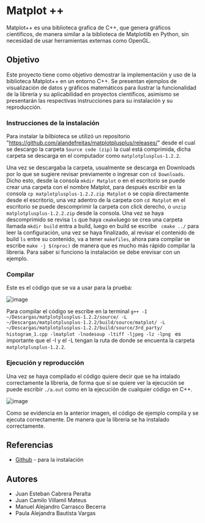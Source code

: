# Matplot ++

Matplot++ es una biblioteca grafica de C++, que genera gráficos cientificos, de manera similar a la biblioteca de Matplotlib en Python, sin necesidad de usar herramientas externas como OpenGL.
## Objetivo

Este proyecto tiene como objetivo demostrar la implementación y uso de la biblioteca Matplot++ en un entorno C++. Se presentan ejemplos de visualización de datos y gráficos matemáticos para ilustrar la funcionalidad de la librería y su aplicabilidad en proyectos científicos, asimismo se presentarán las respectivas instrucciones para su instalación y su reproducción.

### Instrucciones de la instalación

Para instalar la bilbioteca se utilizó un repositorio "https://github.com/alandefreitas/matplotplusplus/releases/" desde el cual se descargo la carpeta ```Source code (zip)``` la cual está comprimida, dicha carpeta se descarga en el computador como ```matplotplusplus-1.2.2```.

Una vez se descargaba la carpeta, usualmente se descarga en Downloads por lo que se sugiere revisar previamente o ingresar con ```cd Downloads```. Dicho esto, desde la consola ```mkdir Matplot``` o en el escritorio se puede crear una carpeta con el nombre Matplot, para después escribir en la consola ```cp matplotplusplus-1.2.2.zip Matplot``` o se copia directamente desde el escritorio, una vez adentro de la carpeta con ```cd Matplot``` en el escritorio se puede descomprimir la carpeta con click derecho, o ```unzip matplotplusplus-1.2.2.zip``` desde la consola. 
Una vez se haya descomprimido se revisa ```ls``` que haya ```cmake```luego se crea una carpeta llamada ```mkdir build``` entra a build, luego en build se escribe ``` cmake ../``` para leer la configuración, una vez se haya finalizado, al revisar el contenido de build ```ls``` entre su contenido, va a tener ```makefiles```, ahora para compilar se escribe ```make -j $(nproc)``` de manera que es mucho más rápido compilar la libreria. Para saber si funciono la instalación se debe erevisar con un ejemplo.
### Compilar
Este es el código que se va a usar para la prueba:

![image](https://github.com/user-attachments/assets/856188ef-1194-413b-bfe4-852208974818_?resize=80%)

Para compilar el código se escribe en la terminal  ```g++ -I ~/Descargas/matplotplusplus-1.2.2/source/ -L ~/Descargas/matplotplusplus-1.2.2/build/source/matplot/ -L ~/Descargas/matplotplusplus-1.2.2/build/source/3rd_party/ histogram_1.cpp -lmatplot -lnodesoup -ltiff -ljpeg -lz -lpng ``` es importante que el -I y el -L tengan la ruta de donde se encuenta la carpeta ```matplotplusplus-1.2.2```.       
### Ejecución y reproducción
Una vez se haya compilado el código quiere decir que se ha intalado correctamente la libreria, de forma que si se quiere ver la ejecución se puede escribir ```./a.out``` como en la ejecución de cualquier código en C++. 

![image](https://github.com/user-attachments/assets/bb61b48e-cc13-47fc-b7fb-83e8cc6c3c67)


Como se evidencia en la anterior imagen, el código de ejemplo compila y se ejecuta correctamente. De manera que la libreria se ha instalado correctamente. 
## Referencias

* [Github](https://github.com/alandefreitas/matplotplusplus/releases/) - para la instalación

## Autores

* Juan Esteban Cabrera Peralta
* Juan Camilo Villamil Mateus
* Manuel Alejandro Carrasco Becerra  
* Paula Alejandra Bautista Vargas
